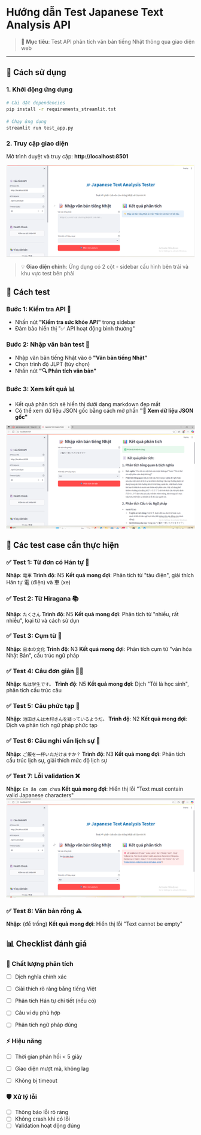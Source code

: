 # Hướng dẫn Test Japanese Text Analysis API


> 🎯 **Mục tiêu**: Test API phân tích văn bản tiếng Nhật thông qua giao diện web

---

## 🚀 Cách sử dụng

### 1. Khởi động ứng dụng
```bash
# Cài đặt dependencies
pip install -r requirements_streamlit.txt

# Chạy ứng dụng
streamlit run test_app.py
```

### 2. Truy cập giao diện
Mở trình duyệt và truy cập: **http://localhost:8501**

![Main Interface](main_screen.png)

> 💡 **Giao diện chính**: Ứng dụng có 2 cột - sidebar cấu hình bên trái và khu vực test bên phải

## 📝 Cách test

### Bước 1: Kiểm tra API 🏥
- Nhấn nút **"Kiểm tra sức khỏe API"** trong sidebar
- Đảm bảo hiển thị "✅ API hoạt động bình thường"

### Bước 2: Nhập văn bản test 📝
- Nhập văn bản tiếng Nhật vào ô **"Văn bản tiếng Nhật"**
- Chọn trình độ JLPT (tùy chọn)
- Nhấn nút **"🔍 Phân tích văn bản"**

### Bước 3: Xem kết quả 📊
- Kết quả phân tích sẽ hiển thị dưới dạng markdown đẹp mắt
- Có thể xem dữ liệu JSON gốc bằng cách mở phần **"🔧 Xem dữ liệu JSON gốc"**

![Analysis Result](output_screen.png)

## 🧪 Các test case cần thực hiện
### ✅ Test 1: Từ đơn có Hán tự 🚃
**Nhập**: `電車`
**Trình độ**: N5
**Kết quả mong đợi**: Phân tích từ "tàu điện", giải thích Hán tự 電 (điện) và 車 (xe)

### ✅ Test 2: Từ Hiragana 📚
**Nhập**: `たくさん`
**Trình độ**: N5
**Kết quả mong đợi**: Phân tích từ "nhiều, rất nhiều", loại từ và cách sử dụn

### ✅ Test 3: Cụm từ 🗾
**Nhập**: `日本の文化`
**Trình độ**: N3
**Kết quả mong đợi**: Phân tích cụm từ "văn hóa Nhật Bản", cấu trúc ngữ pháp


### ✅ Test 4: Câu đơn giản 👨‍🎓
**Nhập**: `私は学生です。`
**Trình độ**: N5
**Kết quả mong đợi**: Dịch "Tôi là học sinh", phân tích cấu trúc câu

### ✅ Test 5: Câu phức tạp 🧠
**Nhập**: `池田さんは木村さんを疑っているようだ。`
**Trình độ**: N2
**Kết quả mong đợi**: Dịch và phân tích ngữ pháp phức tạp


### ✅ Test 6: Câu nghi vấn lịch sự 🍚
**Nhập**: `ご飯を一杯いただけますか？`
**Trình độ**: N3
**Kết quả mong đợi**: Phân tích cấu trúc lịch sự, giải thích mức độ lịch sự


### ✅ Test 7: Lỗi validation ❌
**Nhập**: `Em ăn cơm chưa`
**Kết quả mong đợi**: Hiển thị lỗi "Text must contain valid Japanese characters"
![Error Result](error.png)

### ✅ Test 8: Văn bản rỗng ⚠️
**Nhập**: (để trống)
**Kết quả mong đợi**: Hiển thị lỗi "Text cannot be empty"


## 📊 Checklist đánh giá


### 🎯 Chất lượng phân tích
- [ ] Dịch nghĩa chính xác
- [ ] Giải thích rõ ràng bằng tiếng Việt
- [ ] Phân tích Hán tự chi tiết (nếu có)
- [ ] Câu ví dụ phù hợp
- [ ] Phân tích ngữ pháp đúng


### ⚡ Hiệu năng
- [ ] Thời gian phản hồi < 5 giây
- [ ] Giao diện mượt mà, không lag
- [ ] Không bị timeout


### 🛡️ Xử lý lỗi
- [ ] Thông báo lỗi rõ ràng
- [ ] Không crash khi có lỗi
- [ ] Validation hoạt động đúng
